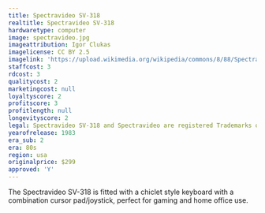 ```yaml
---
title: Spectravideo SV-318
realtitle: Spectravideo SV-318
hardwaretype: computer
image: spectravideo.jpg
imageattribution: Igor Clukas
imagelicense: CC BY 2.5
imagelink: 'https://upload.wikimedia.org/wikipedia/commons/8/88/Spectravideo_SVI318.jpg'
staffcost: 3
rdcost: 3
qualitycost: 2
marketingcost: null
loyaltyscore: 2
profitscore: 3
profitlength: null
longevityscore: 2
legal: Spectravideo SV-318 and Spectravideo are registered Trademarks of Logic 3 plc
yearofrelease: 1983
era_sub: 2
era: 80s
region: usa
originalprice: $299
approved: 'Y'
---
```


The Spectravideo SV-318 is fitted with a chiclet style keyboard with a combination cursor pad/joystick, perfect for gaming and home office use.
